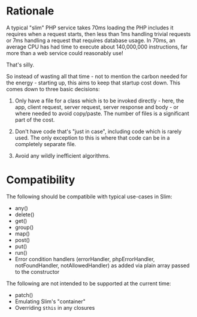 # Rationale

A typical "slim" PHP service takes 70ms loading the PHP includes
it requires when a request starts, then less than 1ms handling
trivial requests or 7ms handling a request that requires database
usage. In 70ms, an average CPU has had time to execute about
140,000,000 instructions, far more than a web service could reasonably
use!

That's silly.

So instead of wasting all that time - not to mention the carbon
needed for the energy - starting up, this aims to keep that startup
cost down. This comes down to three basic decisions:

1. Only have a file for a class which is to be invoked directly - here, the app,
   client request, server request, server response and body - or where needed to
   avoid copy/paste. The number of files is a significant part of the cost.

2. Don't have code that's "just in case", including code which is rarely used.
   The only exception to this is where that code can be in a completely separate
   file.

3. Avoid any wildly inefficient algorithms.

# Compatibility

The following should be compatibile with typical use-cases in Slim:

- any()
- delete()
- get()
- group()
- map()
- post()
- put()
- run()
- Error condition handlers (errorHandler, phpErrorHandler, notFoundHandler,
  notAllowedHandler) as added via plain array passed to the constructor

The following are not intended to be supported at the current time:

- patch()
- Emulating Slim's "container"
- Overriding `$this` in any closures